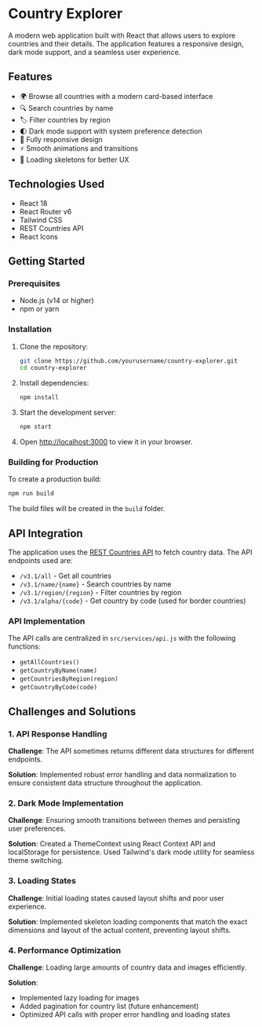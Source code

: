 # Country Explorer

A modern web application built with React that allows users to explore countries and their details. The application features a responsive design, dark mode support, and a seamless user experience.

## Features

- 🌍 Browse all countries with a modern card-based interface
- 🔍 Search countries by name
- 🏷️ Filter countries by region
- 🌓 Dark mode support with system preference detection
- 📱 Fully responsive design
- ⚡ Smooth animations and transitions
- 🔄 Loading skeletons for better UX

## Technologies Used

- React 18
- React Router v6
- Tailwind CSS
- REST Countries API
- React Icons

## Getting Started

### Prerequisites

- Node.js (v14 or higher)
- npm or yarn

### Installation

1. Clone the repository:

   ```bash
   git clone https://github.com/yourusername/country-explorer.git
   cd country-explorer
   ```

2. Install dependencies:

   ```bash
   npm install
   ```

3. Start the development server:

   ```bash
   npm start
   ```

4. Open [http://localhost:3000](http://localhost:3000) to view it in your browser.

### Building for Production

To create a production build:

```bash
npm run build
```

The build files will be created in the `build` folder.

## API Integration

The application uses the [REST Countries API](https://restcountries.com/) to fetch country data. The API endpoints used are:

- `/v3.1/all` - Get all countries
- `/v3.1/name/{name}` - Search countries by name
- `/v3.1/region/{region}` - Filter countries by region
- `/v3.1/alpha/{code}` - Get country by code (used for border countries)

### API Implementation

The API calls are centralized in `src/services/api.js` with the following functions:

- `getAllCountries()`
- `getCountryByName(name)`
- `getCountriesByRegion(region)`
- `getCountryByCode(code)`

## Challenges and Solutions

### 1. API Response Handling

**Challenge**: The API sometimes returns different data structures for different endpoints.

**Solution**: Implemented robust error handling and data normalization to ensure consistent data structure throughout the application.

### 2. Dark Mode Implementation

**Challenge**: Ensuring smooth transitions between themes and persisting user preferences.

**Solution**: Created a ThemeContext using React Context API and localStorage for persistence. Used Tailwind's dark mode utility for seamless theme switching.

### 3. Loading States

**Challenge**: Initial loading states caused layout shifts and poor user experience.

**Solution**: Implemented skeleton loading components that match the exact dimensions and layout of the actual content, preventing layout shifts.

### 4. Performance Optimization

**Challenge**: Loading large amounts of country data and images efficiently.

**Solution**:

- Implemented lazy loading for images
- Added pagination for country list (future enhancement)
- Optimized API calls with proper error handling and loading states


```
